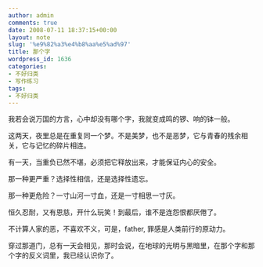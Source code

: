 ```yaml
---
author: admin
comments: true
date: 2008-07-11 18:37:15+00:00
layout: note
slug: '%e9%82%a3%e4%b8%aa%e5%ad%97'
title: 那个字
wordpress_id: 1636
categories:
- 不好归类
- 写作练习
tags:
- 不好归类
---
```


我若会说万国的方言，心中却没有哪个字，我就变成鸣的锣、响的钵一般。

这两天，夜里总是在重复同一个梦。不是美梦，也不是恶梦，它与青春的残余相关，它与记忆的碎片相连。

有一天，当重负已然不堪，必须把它释放出来，才能保证内心的安全。

那一种更严重？选择性相信，还是选择性遗忘。

那一种更危险？一寸山河一寸血，还是一寸相思一寸灰。

恒久忍耐，又有恩慈，开什么玩笑！到最后，谁不是连怨恨都厌倦了。

不计算人家的恶，不喜欢不义，可是，father, 罪感是人类前行的原动力。

穿过那道门，总有一天会相见，那时会说，在地球的光明与黑暗里，在那个字和那个字的反义词里，我已经认识你了。
